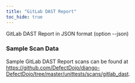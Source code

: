 ```yaml
---
title: "GitLab DAST Report"
toc_hide: true
---
```

GitLab DAST Report in JSON format (option --json)
### Sample Scan Data
Sample GitLab DAST Report scans can be found at https://github.com/DefectDojo/django-DefectDojo/tree/master/unittests/scans/gitlab_dast.